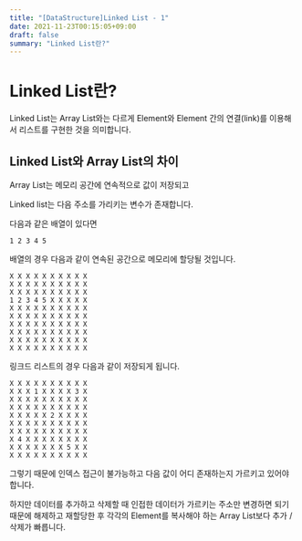 ```yaml
---
title: "[DataStructure]Linked List - 1"
date: 2021-11-23T00:15:05+09:00
draft: false
summary: "Linked List란?"
---
```


# Linked List란?

Linked List는 Array List와는 다르게 Element와 Element 간의 연결(link)를 이용해서 리스트를 구현한 것을 의미합니다.

## Linked List와 Array List의 차이
Array List는 메모리 공간에 연속적으로 값이 저장되고

Linked list는 다음 주소를 가리키는 변수가 존재합니다.

다음과 같은 배열이 있다면

```
1 2 3 4 5
```

배열의 경우 다음과 같이 연속된 공간으로 메모리에 할당될 것입니다.

```
X X X X X X X X X X
X X X X X X X X X X
X X X X X X X X X X
1 2 3 4 5 X X X X X
X X X X X X X X X X
X X X X X X X X X X
X X X X X X X X X X
X X X X X X X X X X
X X X X X X X X X X
X X X X X X X X X X
```

링크드 리스트의 경우 다음과 같이 저장되게 됩니다.

```
X X X X X X X X X X
X X X 1 X X X X 3 X
X X X X X X X X X X
X X X X X X X X X X
X X X X X 2 X X X X
X X X X X X X X X X
X X X X X X X X X X
X 4 X X X X X X X X
X X X X X X X 5 X X
X X X X X X X X X X
```

그렇기 때문에 인덱스 접근이 불가능하고 다음 값이 어디 존재하는지 가르키고 있어야 합니다.

하지만 데이터를 추가하고 삭제할 때 인접한 데이터가 가르키는 주소만 변경하면 되기 때문에 해제하고 재할당한 후 각각의 Element를 복사해야 하는 Array List보다 추가 / 삭제가 빠릅니다.